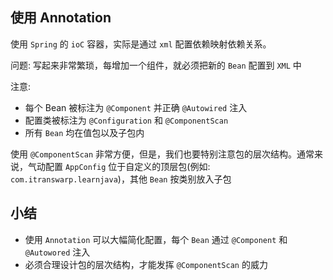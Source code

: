 ## 使用 Annotation

使用 ```Spring``` 的 ```ioC``` 容器，实际是通过 ```xml``` 配置依赖映射依赖关系。

问题: 写起来非常繁琐，每增加一个组件，就必须把新的 ```Bean``` 配置到 ```XML``` 中


注意:

- 每个 Bean 被标注为 ```@Component``` 并正确 ```@Autowired``` 注入
- 配置类被标注为 ```@Configuration``` 和 ```@ComponentScan```
- 所有 ```Bean``` 均在值包以及子包内


使用 ```@ComponentScan``` 非常方便，但是，我们也要特别注意包的层次结构。通常来说，气动配置 ```AppConfig``` 位于自定义的顶层包(例如: ```com.itranswarp.learnjava```)，其他 ```Bean``` 按类别放入子包

## 小结
- 使用 ```Annotation``` 可以大幅简化配置，每个 ```Bean``` 通过 ```@Component``` 和 ```@Autowored``` 注入
- 必须合理设计包的层次结构，才能发挥 ```@ComponentScan``` 的威力
